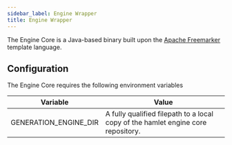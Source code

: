 ```yaml
---
sidebar_label: Engine Wrapper
title: Engine Wrapper
---
```

The Engine Core is a Java-based binary built upon the [Apache Freemarker](https://freemarker.apache.org) template language.

## Configuration

The Engine Core requires the following environment variables

| Variable                | Value                                                                                                        |
|-------------------------|--------------------------------------------------------------------------------------------------------------|
| GENERATION_ENGINE_DIR   | A fully qualified filepath to a local copy of the hamlet engine core repository.                      |

